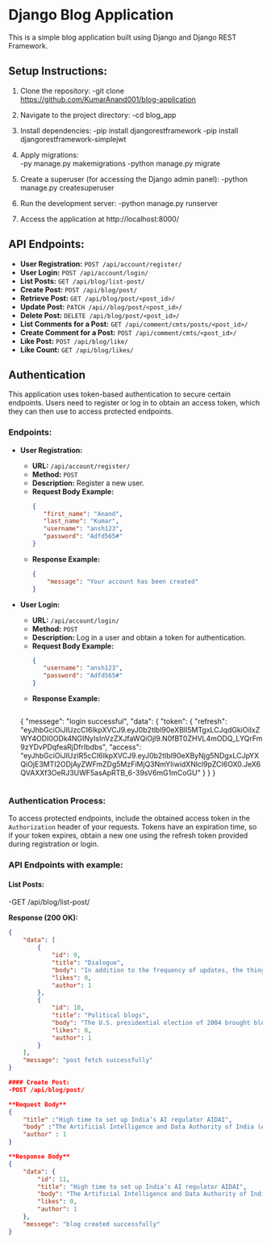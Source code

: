 # Django Blog Application

This is a simple blog application built using Django and Django REST Framework.

## Setup Instructions:

1. Clone the repository:
-git clone https://github.com/KumarAnand001/blog-application

2. Navigate to the project directory:
-cd blog_app

3. Install dependencies:
-pip install djangorestframework
-pip install djangorestframework-simplejwt

   
4. Apply migrations:    
-py manage.py makemigrations
-python manage.py migrate
   
5. Create a superuser (for accessing the Django admin panel):
-python manage.py createsuperuser

6. Run the development server:
-python manage.py runserver

7. Access the application at http://localhost:8000/

## API Endpoints:

- **User Registration:** `POST /api/account/register/`
- **User Login:** `POST /api/account/login/`
- **List Posts:** `GET /api/blog/list-post/`
- **Create Post:** `POST /api/blog/post/`
- **Retrieve Post:** `GET /api/blog/post/<post_id>/`
- **Update Post:** `PATCH /api//blog/post/<post_id>/`
- **Delete Post:** `DELETE /api/blog/post/<post_id>/`
- **List Comments for a Post:** `GET /api/comment/cmts/posts/<post_id>/`
- **Create Comment for a Post:** `POST /api/comment/cmts/<post_id>/`
- **Like Post:** `POST /api/blog/like/`
- **Like Count:** `GET /api/blog/likes/`

## Authentication

This application uses token-based authentication to secure certain endpoints. Users need to register or log in to obtain an access token, which they can then use to access protected endpoints.

### Endpoints:

- **User Registration:**
  - **URL:** `/api/account/register/`
  - **Method:** `POST`
  - **Description:** Register a new user.
  - **Request Body Example:**
    ```json
    {
       "first_name": "Anand",
       "last_name": "Kumar",
       "username": "ansh123",
       "password": "Adfd565#"
    }
    ```
  - **Response Example:**
    ```json
    {
        "message": "Your account has been created"
    }
    ```

- **User Login:**
  - **URL:** `/api/account/login/`
  - **Method:** `POST`
  - **Description:** Log in a user and obtain a token for authentication.
  - **Request Body Example:**
    ```json
    {
       "username": "ansh123",
       "password": "Adfd565#"
    }
    ```
  - **Response Example:**
    ```json
   {
       "messege": "login successful",
       "data": {
           "token": {
               "refresh": "eyJhbGciOiJIUzcCI6IkpXVCJ9.eyJ0b2tlbl90eXBlI5MTgxLCJqdGkiOiIxZWY4ODI0ODk4NGINyIsInVzZXJfaWQiOjl9.N0fBT0ZHVL4mODQ_LYQrFm9zYDvPDqfeaRjDfrIbdbs",
               "access": "eyJhbGciOiJIUzIR5cCI6IkpXVCJ9.eyJ0b2tlbl90eXByNjg5NDgxLCJpYXQiOjE3MTI2ODjAyZWFmZDg5MzFiMjQ3NmYIiwidXNlcl9pZCI6OX0.JeX6QVAXXf3OeRJ3UWF5asApRTB_6-39sV6mG1mCoGU"
           }
       }
   }
    ```

### Authentication Process:

To access protected endpoints, include the obtained access token in the `Authorization` header of your requests. Tokens have an expiration time, so if your token expires, obtain a new one using the refresh token provided during registration or login.


### API Endpoints with example:

#### List Posts:

-GET /api/blog/list-post/

**Response (200 OK):**
```json
{
    "data": [
        {
            "id": 9,
            "title": "Dialogue",
            "body": "In addition to the frequency of updates, the thing that distinguishes most blogs from ordinary Web pages is the inclusion of forums for readers to post comments to which the blogger might respond.",
            "likes": 0,
            "author": 1
        },
        {
            "id": 10,
            "title": "Political blogs",
            "body": "The U.S. presidential election of 2004 brought blogs to a newfound prominence as bloggers for both parties used the Internet as another arena of debate and conversation—as well as fund-raising. Democratic presidential primary candidate Howard Dean was the most prominent user of the Internet and the blogosphere.",
            "likes": 0,
            "author": 1
        }
    ],
    "message": "post fetch successfully"
}

#### Create Post:
-POST /api/blog/post/

**Request Body**
{
    "title" :"High time to set up India’s AI regulator AIDAI",
    "body" :"The Artificial Intelligence and Data Authority of India (AIDAI) will ensure speedy and equitable development of this sector. The urgency for the speedy development of an artificial intelligence (AI) regulatory framework is growing day",
    "author" : 1
}

**Response Body**
{
    "data": {
        "id": 11,
        "title": "High time to set up India’s AI regulator AIDAI",
        "body": "The Artificial Intelligence and Data Authority of India (AIDAI) will ensure speedy and equitable development of this sector. The urgency for the speedy development of an artificial intelligence (AI) regulatory framework is growing day",
        "likes": 0,
        "author": 1
    },
    "messege": "blog created successfully"
}
